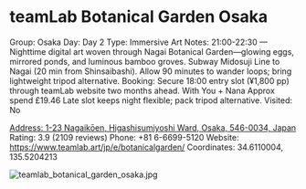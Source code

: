 # teamLab Botanical Garden Osaka

Group: Osaka
Day: Day 2
Type: Immersive Art
Notes: 21:00-22:30 — Nighttime digital art woven through Nagai Botanical Garden—glowing eggs, mirrored ponds, and luminous bamboo groves. Subway Midosuji Line to Nagai (20 min from Shinsaibashi). Allow 90 minutes to wander loops; bring lightweight tripod alternative. Booking: Secure 18:00 entry slot (¥1,800 pp) through teamLab website two months ahead. With You + Nana Approx spend £19.46 Late slot keeps night flexible; pack tripod alternative.
Visited: No

[Address: 1-23 Nagaikōen, Higashisumiyoshi Ward, Osaka, 546-0034, Japan](https://maps.google.com/?cid=4949594704093356283)
Rating: 3.9 (2109 reviews)
Phone: +81 6-6699-5120
Website: https://www.teamlab.art/jp/e/botanicalgarden/
Coordinates: 34.6110004, 135.5204213

![teamlab_botanical_garden_osaka.jpg](teamLab%20Botanical%20Garden%20Osaka%20teamlabbotan015232a7d3/teamlab_botanical_garden_osaka.jpg)
